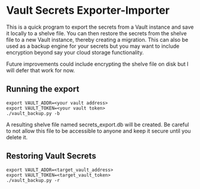 # Vault Secrets Exporter-Importer

This is a quick program to export the secrets from a Vault instance and save it locally to a shelve file.
You can then restore the secrets from the shelve file to a new Vault instance, thereby creating a migration.
This can also be used as a backup engine for your secrets but you may want to include encryption beyond say
your cloud storage functionality. 

Future improvements could include encrypting the shelve file on disk but I will defer that work for now.

## Running the export
```
export VAULT_ADDR=<your vault address>
export VAULT_TOKEN=<your vault token>
./vault_backup.py -b
```
A resulting shelve file named secrets_export.db will be created. Be careful to not allow this file to be accessible
to anyone and keep it secure until you delete it. 

## Restoring Vault Secrets
```
export VAULT_ADDR=<target_vault_address>
export VAULT_TOKEN=<target_vault_token>
./vault_backup.py -r 
```

